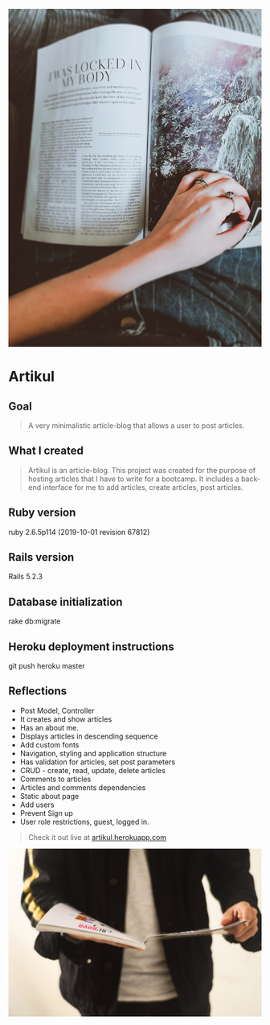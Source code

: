 ![Artikul main picture](https://github.com/Kyrule/Artikul/blob/master/page-turner.jpg)

# Artikul

## Goal

> A very minimalistic article-blog that allows a user to post articles.

## What I created

> Artikul is an article-blog. This project was created for the purpose of hosting articles that I have to write for a bootcamp. It includes a back-end interface for me to add articles, create articles, post articles.

## Ruby version

ruby 2.6.5p114 (2019-10-01 revision 67812)

## Rails version

Rails 5.2.3

## Database initialization

rake db:migrate

## Heroku deployment instructions

git push heroku master

## Reflections

- Post Model, Controller
- It creates and show articles
- Has an about me.
- Displays articles in descending sequence
- Add custom fonts
- Navigation, styling and application structure
- Has validation for articles, set post parameters
- CRUD - create, read, update, delete articles
- Comments to articles
- Articles and comments dependencies
- Static about page
- Add users
- Prevent Sign up
- User role restrictions, guest, logged in.

> Check it out live at [artikul.herokuapp.com](https://artikul.herokuapp.com/)

![End Banner](https://github.com/Kyrule/Artikul/blob/master/person-reading.jpg)
